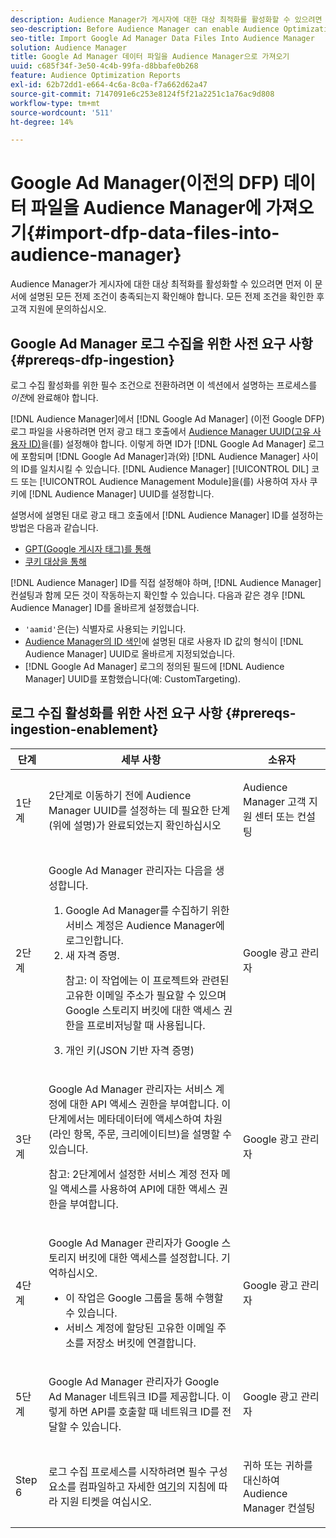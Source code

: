 ```yaml
---
description: Audience Manager가 게시자에 대한 대상 최적화를 활성화할 수 있으려면 먼저 이 문서에 설명된 모든 전제 조건이 충족되는지 확인해야 합니다. 모든 전제 조건을 확인한 후 고객 지원에 문의하십시오.
seo-description: Before Audience Manager can enable Audience Optimization for Publishers, you must ensure that all prerequisites outlined in this article are met. Contact Customer Care after checking off all prerequisites.
seo-title: Import Google Ad Manager Data Files Into Audience Manager
solution: Audience Manager
title: Google Ad Manager 데이터 파일을 Audience Manager으로 가져오기
uuid: c685f34f-3e50-4c4b-99fa-d8bbafe0b268
feature: Audience Optimization Reports
exl-id: 62b72dd1-e664-4c6a-8c0a-f7a662d62a47
source-git-commit: 7147091e6c253e8124f5f21a2251c1a76ac9d808
workflow-type: tm+mt
source-wordcount: '511'
ht-degree: 14%

---
```


# Google Ad Manager(이전의 DFP) 데이터 파일을 Audience Manager에 가져오기{#import-dfp-data-files-into-audience-manager}

Audience Manager가 게시자에 대한 대상 최적화를 활성화할 수 있으려면 먼저 이 문서에 설명된 모든 전제 조건이 충족되는지 확인해야 합니다. 모든 전제 조건을 확인한 후 고객 지원에 문의하십시오.

## Google Ad Manager 로그 수집을 위한 사전 요구 사항 {#prereqs-dfp-ingestion}

로그 수집 활성화를 위한 필수 조건으로 전환하려면 이 섹션에서 설명하는 프로세스를 *이전*&#x200B;에 완료해야 합니다.

[!DNL Audience Manager]에서 [!DNL Google Ad Manager] (이전 Google DFP) 로그 파일을 사용하려면 먼저 광고 태그 호출에서 [Audience Manager UUID(고유 사용자 ID)](../../../reference/ids-in-aam.md)을(를) 설정해야 합니다. 이렇게 하면 ID가 [!DNL Google Ad Manager] 로그에 포함되며 [!DNL Google Ad Manager]과(와) [!DNL Audience Manager] 사이의 ID를 일치시킬 수 있습니다. [!DNL Audience Manager] [!UICONTROL DIL] 코드 또는 [!UICONTROL Audience Management Module]을(를) 사용하여 자사 쿠키에 [!DNL Audience Manager] UUID를 설정합니다.

설명서에 설명된 대로 광고 태그 호출에서 [!DNL Audience Manager] ID를 설정하는 방법은 다음과 같습니다.

* [GPT(Google 게시자 태그)를 통해](../../../integration/gpt-aam-destination/gpt-aam-modify-api.md)
* [쿠키 대상을 통해](../../../integration/gpt-aam-destination/gpt-aam-create-destination.md)

[!DNL Audience Manager] ID를 직접 설정해야 하며, [!DNL Audience Manager] 컨설팅과 함께 모든 것이 작동하는지 확인할 수 있습니다. 다음과 같은 경우 [!DNL Audience Manager] ID를 올바르게 설정했습니다.

* `'aamid'`은(는) 식별자로 사용되는 키입니다.
* [Audience Manager의 ID 색인](../../../reference/ids-in-aam.md)에 설명된 대로 사용자 ID 값의 형식이 [!DNL Audience Manager] UUID로 올바르게 지정되었습니다.
* [!DNL Google Ad Manager] 로그의 정의된 필드에 [!DNL Audience Manager] UUID를 포함했습니다(예: CustomTargeting).

## 로그 수집 활성화를 위한 사전 요구 사항 {#prereqs-ingestion-enablement}

<table id="table_C980A9F9B0FB4157B4908A64768B1571"> 
 <thead> 
  <tr> 
   <th colname="col1" class="entry"> 단계 </th> 
   <th colname="col2" class="entry"> 세부 사항 </th> 
   <th colname="col3" class="entry"> 소유자 </th> 
  </tr> 
 </thead>
 <tbody> 
  <tr> 
   <td colname="col1"> <p>1단계 </p> </td> 
   <td colname="col2"> <p>2단계로 이동하기 전에 <span class="keyword"> Audience Manager</span> UUID를 설정하는 데 필요한 단계(위에 설명)가 완료되었는지 확인하십시오 </p> </td> 
   <td colname="col3"> <p><span class="keyword"> Audience Manager</span> 고객 지원 센터 또는 컨설팅 </p> </td> 
  </tr> 
  <tr> 
   <td colname="col1"> <p>2단계 </p> </td> 
   <td colname="col2"> <p>Google Ad Manager 관리자는 다음을 생성합니다. </p> <p> 
     <ol id="ol_FCFA9B11CFF948A488DF9CB298FC04C4"> 
      <li id="li_BC946EDCC3324578AEB64EDDA55B5ACA">Google Ad Manager를 수집하기 위한 서비스 계정은 <span class="keyword"> Audience Manager</span>에 로그인합니다. </li> 
      <li id="li_6B2FC7D73A3246419E55C004E17ACA25">새 자격 증명. <p>참고: 이 작업에는 이 프로젝트와 관련된 고유한 이메일 주소가 필요할 수 있으며 Google 스토리지 버킷에 대한 액세스 권한을 프로비저닝할 때 사용됩니다. </p> </li> 
      <li id="li_95444B9FD1B34659A9634814B262A681">개인 키(JSON 기반 자격 증명) </li> 
     </ol> </p> </td> 
   <td colname="col3"> <p>Google 광고 관리자 </p> </td> 
  </tr> 
  <tr> 
   <td colname="col1"> <p>3단계 </p> </td> 
   <td colname="col2"> <p>Google Ad Manager 관리자는 서비스 계정에 대한 API 액세스 권한을 부여합니다. 이 단계에서는 메타데이터에 액세스하여 차원(라인 항목, 주문, 크리에이티브)을 설명할 수 있습니다. <p>참고: 2단계에서 설정한 서비스 계정 전자 메일 액세스를 사용하여 API에 대한 액세스 권한을 부여합니다. </p> </p> </td> 
   <td colname="col3"> <p>Google 광고 관리자 </p> </td> 
  </tr> 
  <tr> 
   <td colname="col1"> <p>4단계 </p> </td> 
   <td colname="col2"> <p>Google Ad Manager 관리자가 Google 스토리지 버킷에 대한 액세스를 설정합니다. 기억하십시오. </p> <p> 
     <ul id="ul_3E8DCC73454243D998BD9024D0966A4E"> 
      <li id="li_3691DBD28006412288458175F75873C6">이 작업은 Google 그룹을 통해 수행할 수 있습니다. </li> 
      <li id="li_4774806B263245CEAAAB89BD2AA7F23F">서비스 계정에 할당된 고유한 이메일 주소를 저장소 버킷에 연결합니다. </li> 
     </ul> </p> </td> 
   <td colname="col3"> <p>Google 광고 관리자 </p> </td> 
  </tr> 
  <tr> 
   <td colname="col1"> <p>5단계 </p> </td> 
   <td colname="col2"> <p>Google Ad Manager 관리자가 Google Ad Manager 네트워크 ID를 제공합니다. 이렇게 하면 API를 호출할 때 네트워크 ID를 전달할 수 있습니다. </p> </td> 
   <td colname="col3"> <p>Google 광고 관리자 </p> </td> 
  </tr> 
  <tr> 
   <td colname="col1"> <p>Step 6 </p> </td> 
   <td colname="col2"> <p>로그 수집 프로세스를 시작하려면 필수 구성 요소를 컴파일하고 자세한 <a href="https://experienceleague.adobe.com/docs/customer-one/using/home.html">여기</a>의 지침에 따라 지원 티켓을 여십시오. </p> </td> 
   <td colname="col3"> <p>귀하 또는 귀하를 대신하여 <span class="keyword"> Audience Manager</span> 컨설팅 </p> </td> 
  </tr> 
 </tbody> 
</table>
